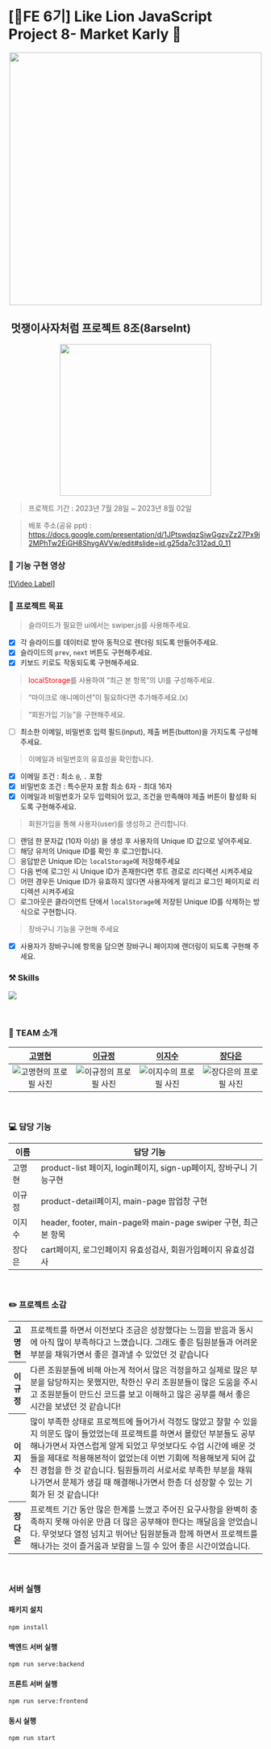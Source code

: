 # [🦁FE 6기] Like Lion JavaScript Project 8- Market Karly&nbsp;🛒
<p align="center">
<img src="https://github.com/8arseInt-javascript-project/8arseInt-Marketkarly/assets/101159509/f026fab4-33dd-412b-a5e4-e582d428444c" width="500px"/></p>

## &nbsp;멋쟁이사자처럼 프로젝트 8조(8arseInt)&nbsp;
<p align="center">
<img src="https://github.com/8arseInt-javascript-project/8arseInt-Marketkarly/assets/101159509/c2258ea2-2a4c-4954-8afb-19eb64d95860" width ="300px"/></p>

> 프로젝트 기간 : 2023년 7월 28일 ~ 2023년 8월 02일

> 배포 주소(공유 ppt) : https://docs.google.com/presentation/d/1JPtswdqzSiwGgzvZz27Px9j2MPhTw2EiGH8ShygAVVw/edit#slide=id.g25da7c312ad_0_11

### 🎥 기능 구현 영상
[![Video Label]](https://github.com/8arseInt-javascript-project/8arseInt-Marketkarly/assets/115642699/717deb2d-a4d1-4243-a2a0-07479cc3ab9a)


### 🏅 프로젝트 목표
> 슬라이드가 필요한 ui에서는 swiper.js를 사용해주세요.
- [x] 각 슬라이드를 데이터로 받아 동적으로 렌더링 되도록 만들어주세요.
- [x] 슬라이드의 `prev`, `next` 버튼도 구현해주세요.
- [x] 키보드 키로도 작동되도록 구현해주세요.
> <span style="color:red">localStorage</span>를 사용하여 “최근 본 항목”의 UI를 구성해주세요.

> “마이크로 애니메이션”이 필요하다면 추가해주세요.(x)

> “회원가입 기능”을 구현해주세요.
- [ ] 최소한 이메일, 비밀번호 입력 필드(input), 제출 버튼(button)을 가지도록 구성해주세요.

> 이메일과 비밀번호의 유효성을 확인합니다.
  - [x] 이메일 조건 : 최소 `@`, `.` 포함
  - [x] 비밀번호 조건 : 특수문자 포함 최소 6자 - 최대 16자
  - [x] 이메일과 비밀번호가 모두 입력되어 있고, 조건을 만족해야 제출 버튼이 활성화 되도록 구현해주세요.

> 회원가입을 통해 사용자(user)를 생성하고 관리합니다.
  - [ ] 랜덤 한 문자값 (10자 이상) 을 생성 후 사용자의 Unique ID 값으로 넣어주세요.
  - [ ] 해당 유저의 Unique ID를 확인 후 로그인합니다.
  - [ ] 응답받은 Unique ID는 `localStorage`에 저장해주세요
  - [ ] 다음 번에 로그인 시 Unique ID가 존재한다면 루트 경로로 리디렉션 시켜주세요
  - [ ] 어떤 경우든 Unique ID가 유효하지 않다면 사용자에게 알리고 로그인 페이지로 리디렉션 시켜주세요
  - [ ] 로그아웃은 클라이언트 단에서 `localStorage`에 저장된 Unique ID를 삭제하는 방식으로 구현합니다.

> 장바구니 기능을 구현해 주세요
  - [x] 사용자가 장바구니에 항목을 담으면 장바구니 페이지에 랜더링이 되도록 구현해 주세요.

### ⚒️ Skills
<p href="https://skillicons.dev">
  <img src="https://skillicons.dev/icons?i=html,tailwind,css,javascript,git,github,figma"/>
</p>
<br>

### 👫 TEAM 소개
|                [고명현](https://github.com/gobeeisfree)                |                 [이규정](https://github.com/LKJ970524)                  |         [이지수](https://github.com/jisulee97)         |         [장다은](https://github.com/pionoiq)        |
| :---------------------------------------------------------------------------: | :---------------------------------------------------------------------------: | :---------------------------------------------------------------------------: | :---------------------------------------------------------------------------: |
| ![고명현의 프로필 사진](https://github.com/8arseInt-javascript-project/8arseInt-Marketkarly/assets/115642699/8df184ea-0bb6-43f6-942b-5f5c2c06da87) | ![이규정의 프로필 사진](https://cdn.discordapp.com/attachments/1120944741626941470/1123249641262170122/d46fc8f1208fb22d.jpg) | ![이지수의 프로필 사진](https://github.com/8arseInt-javascript-project/8arseInt-Marketkarly/assets/115642699/da7e08dc-5d08-4b90-acbb-2bafb1b3153f) | ![장다은의 프로필 사진](https://github.com/8arseInt-javascript-project/8arseInt-Marketkarly/assets/101159509/ab3cc7ca-7afc-4d0f-afda-0173b772a0ac) |
<br>


### 💻 담당 기능
| 이름       | 담당 기능          |
| ---------- | ----------------------------------------|
| 고명현 | product-list 페이지, login페이지, sign-up페이지, 장바구니 기능구현 | 
| 이규정 | product-detail페이지, main-page 팝업창 구현 | 
| 이지수 | header, footer, main-page와 main-page swiper 구현, 최근 본 항목 | 
| 장다은 | cart페이지, 로그인페이지 유효성검사, 회원가입페이지 유효성검사  |
<br>


### ✏️ 프로젝트 소감
<table>
  <tr>
    <th>고명현</th>
    <td>프로젝트를 하면서 이전보다 조금은 성장했다는 느낌을 받음과 동시에 아직 많이 부족하다고 느꼈습니다. 그래도 좋은 팀원분들과 어려운 부분을 채워가면서 좋은 결과낼 수 있었던 것 같습니다</td>
    </tr>
      <tr>
    <th>이규정</th>
     <td>다른 조원분들에 비해 아는게 적어서 많은 걱정을하고 실제로 많은 부분을 담당하지는 못했지만,
        착한신 우리 조원분들이 많은 도움을 주시고 조원분들이 만드신 코드를 보고 이해하고 많은 공부를 해서 좋은 시간을 보냈던 것 같습니다!</td>
      </tr>
   <tr>
    <th>이지수</th>
     <td>많이 부족한 상태로 프로젝트에 들어가서 걱정도 많았고 잘할 수 있을지 의문도 많이 들었었는데 프로젝트를 하면서 몰랐던 부분들도 공부해나가면서 자연스럽게 알게 되었고 무엇보다도 수업 시간에 배운 것들을 제대로 적용해본적이 없었는데 이번 기회에 적용해보게 되어 값진 경험을 한 것 같습니다. 팀원들끼리 서로서로 부족한 부분을 채워 나가면서 문제가 생길 때 해결해나가면서 한층 더 성장할 수 있는 기회가 된 것 같습니다!</td>
      </tr>
<tr>
    <th>장다은</th>
    <td>프로젝트 기간 동안 많은 한계를 느꼈고 주어진 요구사항을 완벽히 충족하지 못해 아쉬운 만큼 더 많은 공부해야 한다는 깨달음을 얻었습니다. 무엇보다 열정 넘치고 뛰어난 팀원분들과 함께 하면서 프로젝트를 해나가는 것이 즐거움과 보람을 느낄 수 있어 좋은 시간이었습니다.
</td>

  </tr>
  </table>
<br>


### 서버 실행

#### 패키지 설치

```bash
npm install
```

#### 백엔드 서버 실행

```bash
npm run serve:backend
```

#### 프론트 서버 실행

```bash
npm run serve:frontend
```

#### 동시 실행

```bash
npm run start
```
